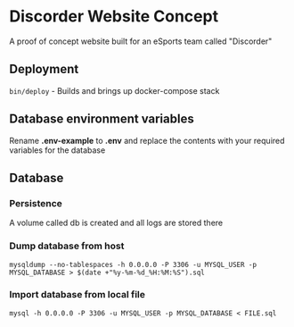 # Discorder Website Concept
A proof of concept website built for an eSports team called "Discorder"

## Deployment
`bin/deploy` - Builds and brings up docker-compose stack

## Database environment variables
Rename **.env-example** to **.env** and replace the contents with your required variables for the database

## Database
### Persistence
A volume called db is created and all logs are stored there

### Dump database from host
`mysqldump --no-tablespaces -h 0.0.0.0 -P 3306 -u MYSQL_USER -p MYSQL_DATABASE > $(date +"%y-%m-%d_%H:%M:%S").sql`

### Import database from local file
`mysql -h 0.0.0.0 -P 3306 -u MYSQL_USER -p MYSQL_DATABASE < FILE.sql`